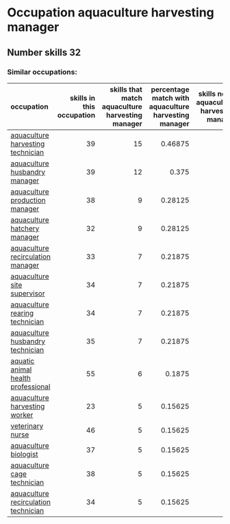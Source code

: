 # Occupation aquaculture harvesting manager
## Number skills 32
### Similar occupations:
| occupation                                                                      |   skills in this occupation |   skills that match aquaculture harvesting manager |   percentage match with aquaculture harvesting manager |   skills not in aquaculture harvesting manager |
|:--------------------------------------------------------------------------------|----------------------------:|---------------------------------------------------:|-------------------------------------------------------:|-----------------------------------------------:|
| [aquaculture harvesting technician](aquaculture_harvesting_technician.md)       |                          39 |                                                 15 |                                                0.46875 |                                             24 |
| [aquaculture husbandry manager](aquaculture_husbandry_manager.md)               |                          39 |                                                 12 |                                                0.375   |                                             27 |
| [aquaculture production manager](aquaculture_production_manager.md)             |                          38 |                                                  9 |                                                0.28125 |                                             29 |
| [aquaculture hatchery manager](aquaculture_hatchery_manager.md)                 |                          32 |                                                  9 |                                                0.28125 |                                             23 |
| [aquaculture recirculation manager](aquaculture_recirculation_manager.md)       |                          33 |                                                  7 |                                                0.21875 |                                             26 |
| [aquaculture site supervisor](aquaculture_site_supervisor.md)                   |                          34 |                                                  7 |                                                0.21875 |                                             27 |
| [aquaculture rearing technician](aquaculture_rearing_technician.md)             |                          34 |                                                  7 |                                                0.21875 |                                             27 |
| [aquaculture husbandry technician](aquaculture_husbandry_technician.md)         |                          35 |                                                  7 |                                                0.21875 |                                             28 |
| [aquatic animal health professional](aquatic_animal_health_professional.md)     |                          55 |                                                  6 |                                                0.1875  |                                             49 |
| [aquaculture harvesting worker](aquaculture_harvesting_worker.md)               |                          23 |                                                  5 |                                                0.15625 |                                             18 |
| [veterinary nurse](veterinary_nurse.md)                                         |                          46 |                                                  5 |                                                0.15625 |                                             41 |
| [aquaculture biologist](aquaculture_biologist.md)                               |                          37 |                                                  5 |                                                0.15625 |                                             32 |
| [aquaculture cage technician](aquaculture_cage_technician.md)                   |                          38 |                                                  5 |                                                0.15625 |                                             33 |
| [aquaculture recirculation technician](aquaculture_recirculation_technician.md) |                          34 |                                                  5 |                                                0.15625 |                                             29 |
